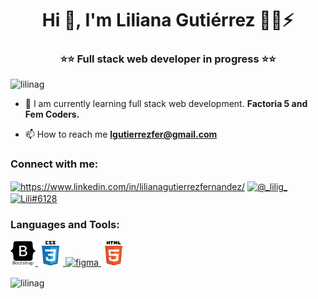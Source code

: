 <h1 align="center">Hi 👋, I'm Liliana Gutiérrez 👨‍💻⚡</h1>
<h3 align="center"> ⭐⭐ Full stack web developer in progress ⭐⭐</h3>

<p align="left"> <img src="https://komarev.com/ghpvc/?username=lilinag&label=Profile%20views&color=0e75b6&style=flat" alt="lilinag" /> </p>

- 🌱 I am currently learning full stack web development. **Factoria 5 and Fem Coders.**

- 📫 How to reach me **lgutierrezfer@gmail.com**

<h3 align="left">Connect with me:</h3>
<p align="left">
<a href="https://linkedin.com/in/https://www.linkedin.com/in/lilianagutierrezfernandez/" target="blank"><img align="center" src="https://raw.githubusercontent.com/rahuldkjain/github-profile-readme-generator/master/src/images/icons/Social/linked-in-alt.svg" alt="https://www.linkedin.com/in/lilianagutierrezfernandez/" height="30" width="40" /></a>
<a href="https://instagram.com/@_lilig_" target="blank"><img align="center" src="https://raw.githubusercontent.com/rahuldkjain/github-profile-readme-generator/master/src/images/icons/Social/instagram.svg" alt="@_lilig_" height="30" width="40" /></a>
<a href="https://discord.gg/Lili#6128" target="blank"><img align="center" src="https://raw.githubusercontent.com/rahuldkjain/github-profile-readme-generator/master/src/images/icons/Social/discord.svg" alt="Lili#6128" height="30" width="40" /></a>
</p>

<h3 align="left">Languages and Tools:</h3>
<p align="left"> <a href="https://getbootstrap.com" target="_blank" rel="noreferrer"> <img src="https://raw.githubusercontent.com/devicons/devicon/master/icons/bootstrap/bootstrap-plain-wordmark.svg" alt="bootstrap" width="40" height="40"/> </a> <a href="https://www.w3schools.com/css/" target="_blank" rel="noreferrer"> <img src="https://raw.githubusercontent.com/devicons/devicon/master/icons/css3/css3-original-wordmark.svg" alt="css3" width="40" height="40"/> </a> <a href="https://www.figma.com/" target="_blank" rel="noreferrer"> <img src="https://www.vectorlogo.zone/logos/figma/figma-icon.svg" alt="figma" width="40" height="40"/> </a> <a href="https://www.w3.org/html/" target="_blank" rel="noreferrer"> <img src="https://raw.githubusercontent.com/devicons/devicon/master/icons/html5/html5-original-wordmark.svg" alt="html5" width="40" height="40"/> </a> </p>

<p><img align="center" src="https://github-readme-stats.vercel.app/api/top-langs?username=lilinag&show_icons=true&locale=en&layout=compact" alt="lilinag" /></p>
